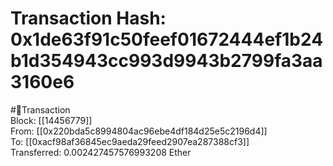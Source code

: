 
Transaction Hash: 0x1de63f91c50feef01672444ef1b24b1d354943cc993d9943b2799fa3aa3160e6
====================================================================================
  
#💸Transaction  
Block: [[14456779]]  
From: [[0x220bda5c8994804ac96ebe4df184d25e5c2196d4]]  
To: [[0xacf98af36845ec9aeda29feed2907ea287388cf3]]  
Transferred: 0.002427457576993208 Ether